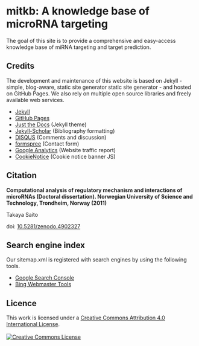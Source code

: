 # mitkb: A knowledge base of microRNA targeting

The goal of this site is to provide a comprehensive and easy-access knowledge base of miRNA targeting and target prediction.

## Credits
The development and maintenance of this website is based on Jekyll - simple, blog-aware, static site generator static site generator - and hosted on GitHub Pages. We also rely on multiple open source libraries and freely available web services.

- [Jekyll](http://jekyllrb.com/)
- [GitHub Pages](https://pages.github.com/)
- [Just the Docs](https://pmarsceill.github.io/just-the-docs/) (Jekyll theme)
- [Jekyll-Scholar](https://github.com/inukshuk/jekyll-scholar/) (Bibliography formatting)
- [DISQUS](https://disqus.com/) (Comments and discussion)
- [formspree](https://formspree.io/) (Contact form)
- [Google Analytics](https://analytics.google.com/analytics/web/) (Website traffic report)
- [CookieNotice](https://github.com/AOEpeople/cookie-notice/) (Cookie notice banner JS)

## Citation

**Computational analysis of regulatory mechanism and interactions of microRNAs (Doctoral dissertation). Norwegian University of Science and Technology, Trondheim, Norway (2011)**

Takaya Saito

doi: [10.5281/zenodo.4902327](https://doi.org/10.5281/zenodo.4902327)

## Search engine index
Our sitemap.xml is registered with search engines by using the following tools.

- [Google Search Console](https://search.google.com/search-console/)
- [Bing Webmaster Tools](https://www.bing.com/webmasters/)

## Licence
This work is licensed under a <a rel="license" href="http://creativecommons.org/licenses/by/4.0/">Creative Commons Attribution 4.0 International License</a>. <br /><br />
<a rel="license" href="http://creativecommons.org/licenses/by/4.0/"><img alt="Creative Commons License" style="border-width:0" src="https://i.creativecommons.org/l/by/4.0/88x31.png" /></a>
